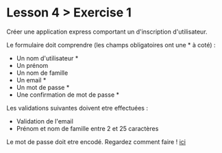 # Lesson 4 > Exercise 1

Créer une application express comportant un d'inscription d'utilisateur.

Le formulaire doit comprendre (les champs obligatoires ont une * à coté) :
- Un nom d'utilisateur *
- Un prénom
- Un nom de famille
- Un email *
- Un mot de passe *
- Une confirmation de mot de passe *

Les validations suivantes doivent etre effectuées :
- Validation de l'email
- Prénom et nom de famille entre 2 et 25 caractères

Le mot de passe doit etre encodé. Regardez comment faire ! [ici](https://www.npmjs.com/package/bcrypt)
